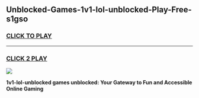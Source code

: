 
## Unblocked-Games-1v1-lol-unblocked-Play-Free-s1gso
<h3>
<a href="https://premium76.site?title=1v1-lol-unblocked&ref=17A">CLICK TO PLAY</a></h3>
<hr>

<h3>
<a href="https://premium76.site?title=1v1-lol-unblocked&ref=17A">CLICK 2 PLAY</a>
  
</h3>

<a href="https://premium76.site?title=1v1-lol-unblocked&ref=17A"><img src="https://clearcache.store/games.png"></a>


**1v1-lol-unblocked games unblocked: Your Gateway to Fun and Accessible Online Gaming**
